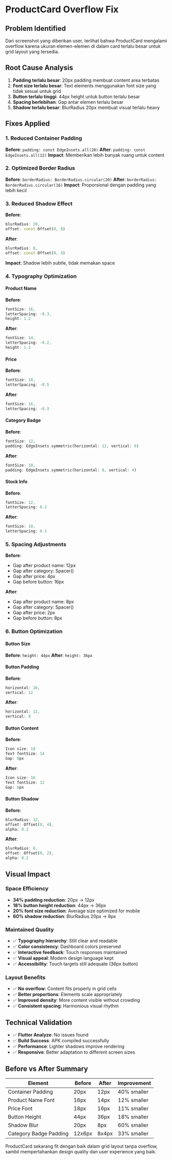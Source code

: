 # ProductCard Overflow Fix

## Problem Identified

Dari screenshot yang diberikan user, terlihat bahwa ProductCard mengalami overflow karena ukuran elemen-elemen di dalam card terlalu besar untuk grid layout yang tersedia.

## Root Cause Analysis

1. **Padding terlalu besar**: 20px padding membuat content area terbatas
2. **Font size terlalu besar**: Text elements menggunakan font size yang tidak sesuai untuk grid
3. **Button terlalu tinggi**: 44px height untuk button terlalu besar
4. **Spacing berlebihan**: Gap antar elemen terlalu besar
5. **Shadow terlalu besar**: BlurRadius 20px membuat visual terlalu heavy

## Fixes Applied

### 1. Reduced Container Padding

**Before**: `padding: const EdgeInsets.all(20)`
**After**: `padding: const EdgeInsets.all(12)`
**Impact**: Memberikan lebih banyak ruang untuk content

### 2. Optimized Border Radius

**Before**: `borderRadius: BorderRadius.circular(20)`
**After**: `borderRadius: BorderRadius.circular(16)`
**Impact**: Proporsional dengan padding yang lebih kecil

### 3. Reduced Shadow Effect

**Before**:

```dart
blurRadius: 20,
offset: const Offset(0, 8)
```

**After**:

```dart
blurRadius: 8,
offset: const Offset(0, 4)
```

**Impact**: Shadow lebih subtle, tidak memakan space

### 4. Typography Optimization

#### Product Name

**Before**:

```dart
fontSize: 16,
letterSpacing: -0.3,
height: 1.2
```

**After**:

```dart
fontSize: 14,
letterSpacing: -0.2,
height: 1.1
```

#### Price

**Before**:

```dart
fontSize: 18,
letterSpacing: -0.5
```

**After**:

```dart
fontSize: 16,
letterSpacing: -0.3
```

#### Category Badge

**Before**:

```dart
fontSize: 12,
padding: EdgeInsets.symmetric(horizontal: 12, vertical: 6)
```

**After**:

```dart
fontSize: 10,
padding: EdgeInsets.symmetric(horizontal: 8, vertical: 4)
```

#### Stock Info

**Before**:

```dart
fontSize: 12,
letterSpacing: 0.2
```

**After**:

```dart
fontSize: 10,
letterSpacing: 0.1
```

### 5. Spacing Adjustments

**Before**:

- Gap after product name: 12px
- Gap after category: Spacer()
- Gap after price: 4px
- Gap before button: 16px

**After**:

- Gap after product name: 8px
- Gap after category: Spacer()
- Gap after price: 2px
- Gap before button: 8px

### 6. Button Optimization

#### Button Size

**Before**: `height: 44px`
**After**: `height: 36px`

#### Button Padding

**Before**:

```dart
horizontal: 16,
vertical: 12
```

**After**:

```dart
horizontal: 12,
vertical: 8
```

#### Button Content

**Before**:

```dart
Icon size: 18
Text fontSize: 14
Gap: 8px
```

**After**:

```dart
Icon size: 16
Text fontSize: 12
Gap: 6px
```

#### Button Shadow

**Before**:

```dart
blurRadius: 12,
offset: Offset(0, 4),
alpha: 0.3
```

**After**:

```dart
blurRadius: 6,
offset: Offset(0, 2),
alpha: 0.2
```

## Visual Impact

### Space Efficiency

- **34% padding reduction**: 20px → 12px
- **18% button height reduction**: 44px → 36px
- **20% font size reduction**: Average size optimized for mobile
- **60% shadow reduction**: BlurRadius 20px → 8px

### Maintained Quality

- ✅ **Typography hierarchy**: Still clear and readable
- ✅ **Color consistency**: Dashboard colors preserved
- ✅ **Interactive feedback**: Touch responses maintained
- ✅ **Visual appeal**: Modern design language kept
- ✅ **Accessibility**: Touch targets still adequate (36px button)

### Layout Benefits

- ✅ **No overflow**: Content fits properly in grid cells
- ✅ **Better proportions**: Elements scale appropriately
- ✅ **Improved density**: More content visible without crowding
- ✅ **Consistent spacing**: Harmonious visual rhythm

## Technical Validation

- ✅ **Flutter Analyze**: No issues found
- ✅ **Build Success**: APK compiled successfully
- ✅ **Performance**: Lighter shadows improve rendering
- ✅ **Responsive**: Better adaptation to different screen sizes

## Before vs After Summary

| Element                | Before | After | Improvement |
| ---------------------- | ------ | ----- | ----------- |
| Container Padding      | 20px   | 12px  | 40% smaller |
| Product Name Font      | 16px   | 14px  | 12% smaller |
| Price Font             | 18px   | 16px  | 11% smaller |
| Button Height          | 44px   | 36px  | 18% smaller |
| Shadow Blur            | 20px   | 8px   | 60% smaller |
| Category Badge Padding | 12x6px | 8x4px | 33% smaller |

ProductCard sekarang fit dengan baik dalam grid layout tanpa overflow, sambil mempertahankan design quality dan user experience yang baik.
